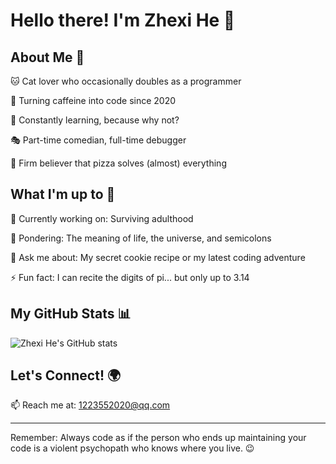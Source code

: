 # Hello there! I'm Zhexi He 👋

## About Me 🌟

🐱 Cat lover who occasionally doubles as a programmer

🎨 Turning caffeine into code since 2020

🌱 Constantly learning, because why not?

🎭 Part-time comedian, full-time debugger

🍕 Firm believer that pizza solves (almost) everything

## What I'm up to 🚀

🔭 Currently working on: Surviving adulthood

🤔 Pondering: The meaning of life, the universe, and semicolons

💬 Ask me about: My secret cookie recipe or my latest coding adventure

⚡ Fun fact: I can recite the digits of pi... but only up to 3.14

## My GitHub Stats 📊

![Zhexi He's GitHub stats](https://github-readme-stats.vercel.app/api?username=hezhexi2002&show_icons=true&theme=tokyonight)

## Let's Connect! 🌍

📫 Reach me at: 1223552020@qq.com

---

Remember: Always code as if the person who ends up maintaining your code is a violent psychopath who knows where you live. 😉
